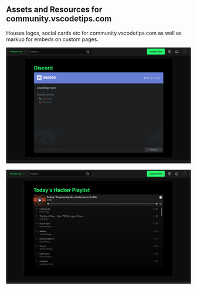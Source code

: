 ## Assets and Resources for community.vscodetips.com

Houses logos, social cards etc for community.vscodetips.com as well as markup for embeds on custom pages.

![Discord embedded into community.vscodetips.com](discord-embed.png)

![Spotify embedded into community.vscodetips.com](spotify-embed.png)
